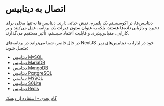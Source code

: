 # اتصال به دیتابیس 
دیتابیس‌ها، در اکوسیستم یک پلتفرم، نقش حیاتی دارند. دیتابیس‌ها نه تنها محلی برای ذخیره و بازیابی داده‌ها هستند، بلکه به عنوان ستون فقرات یک برنامه، عمل می‌کنند و بر کارایی، مقیاس‌پذیری و قابلیت اعتماد سیستم، تأثیر مستقیم می‌گذارند.

در حال حاضر، شما می‌توانید در برنامه‌های NextJS خود در لیارا، به دیتابیس‌های زیر، متصل شوید:

- [دیتابیس MySQL ](./mysql.md)
- [دیتابیس MariaDB ](./mariadb.md)
- [دیتابیس MongoDB](./mongodb.md)
- [دیتابیس PostgreSQL](./postgresql.md)
- [دیتابیس MSSQL](./mssql.md)
- [دیتابیس SQLite](./sqlite.md)
- [دیتابیس Redis](./redis.md)

[گام بعدی - استفاده از دیسک‌](../use-disk.md)